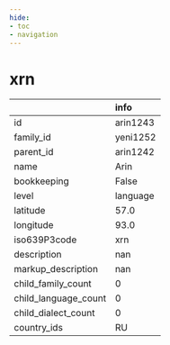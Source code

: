 ```yaml
---
hide:
- toc
- navigation
---
```

# xrn
|                      | info     |
|:---------------------|:---------|
| id                   | arin1243 |
| family_id            | yeni1252 |
| parent_id            | arin1242 |
| name                 | Arin     |
| bookkeeping          | False    |
| level                | language |
| latitude             | 57.0     |
| longitude            | 93.0     |
| iso639P3code         | xrn      |
| description          | nan      |
| markup_description   | nan      |
| child_family_count   | 0        |
| child_language_count | 0        |
| child_dialect_count  | 0        |
| country_ids          | RU       |